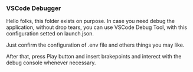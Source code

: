 ### VSCode Debugger

Hello folks, this folder exists on purpose.
In case you need debug the application, without drop tears, you can use VSCode Debug Tool, with this configuration setted on launch.json.

Just confirm the configuration of .env file and others things you may like.

After that, press Play button and insert brakepoints and interect with the debug console whenever necessary.